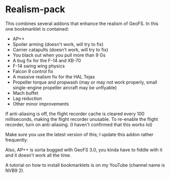 # Realism-pack
This combines several addons that enhance the realism of GeoFS. In this one bookmarklet is contained:

- AP++
- Spoiler arming (doesn't work, will try to fix)
- Carrier catapults (doesn't work, will try to fix)
- You black out when you pull more than 9 Gs
- A bug fix for the F-14 and XB-70
- F-14 swing wing physics
- Falcon 9 control fix
- A massive realism fix for the HAL Tejas
- Propeller torque and propwash (may or may not work properly, small single-engine propeller aircraft may be unflyable)
- Mach buffet
- Lag reduction
- Other minor improvements

If anti-aliasing is off, the flight recorder cache is cleared every 100 milliseconds, making the flight recorder unusable. To re-enable the flight recorder, turn on anti-aliasing. (I haven't confirmed that this works lol)

Make sure you use the latest version of this; I update this addon rather frequently.

Also, AP++ is sorta bugged with GeoFS 3.0, you kinda have to fiddle with it and it doesn't work all the time.

A tutorial on how to install bookmarklets is on my YouTube (channel name is NVB9 2).
